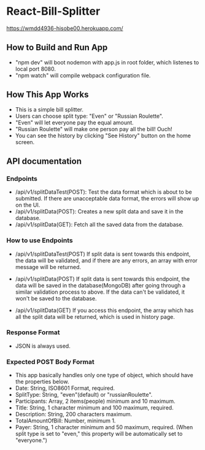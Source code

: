 # React-Bill-Splitter

https://wmdd4936-hisobe00.herokuapp.com/

## How to Build and Run App

- "npm dev" will boot nodemon with app.js in root folder, which listenes to local port 8080.
- "npm watch" will compile webpack configuration file.

## How This App Works

- This is a simple bill splitter.
- Users can choose split type: "Even" or "Russian Roulette".
- "Even" will let everyone pay the equal amount.
- "Russian Roulette" will make one person pay all the bill! Ouch!
- You can see the history by clicking "See History" button on the home screen.

## API documentation

### Endpoints

- /api/v1/splitDataTest(POST): Test the data format which is about to be submitted. If there are unacceptable data format, the errors will show up on the UI.
- /api/v1/splitData(POST): Creates a new split data and save it in the database.
- /api/v1/splitData(GET): Fetch all the saved data from the database.

### How to use Endpoints

- /api/v1/splitDataTest(POST)
  If split data is sent towards this endpoint, the data will be validated, and if there are any errors, an array with error message will be returned.

- /api/v1/splitData(POST)
  If split data is sent towards this endpoint, the data will be saved in the database(MongoDB) after going through a similar validation process to above. If the data can't be validated, it won't be saved to the database.

- /api/v1/splitData(GET)
  If you access this endpoint, the array which has all the split data will be returned, which is used in history page.

### Response Format

- JSON is always used.

### Expected POST Body Format

- This app basically handles only one type of object, which should have the properties below.
- Date: String, ISO8601 Format, required.
- SplitType: String, "even"(default) or "russianRoulette".
- Participants: Array, 2 items(people) minimum and 10 maximum.
- Title: String, 1 character minimum and 100 maximum, required.
- Description: String, 200 characters maximum.
- TotalAmountOfBill: Number, minimum 1.
- Payer: String, 1 character minimum and 50 maximum, required. (When split type is set to "even," this property will be automatically set to "everyone.")
